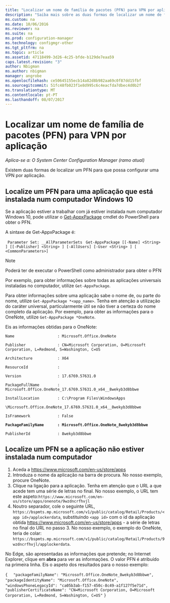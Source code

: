 ```yaml
---
title: "Localizar um nome de família de pacotes (PFN) para VPN por aplicação | Microsoft Docs"
description: "Saiba mais sobre as duas formas de localizar um nome de família de pacotes, para que possa configurar uma VPN por aplicação."
ms.custom: na
ms.date: 10/06/2016
ms.reviewer: na
ms.suite: na
ms.prod: configuration-manager
ms.technology: configmgr-other
ms.tgt_pltfrm: na
ms.topic: article
ms.assetid: 47118499-3d26-4c25-bfde-b129de7eaa59
caps.latest.revision: "3"
author: Nbigman
ms.author: nbigman
manager: angrobe
ms.openlocfilehash: ce50645155ecb14a82d8b982aa69c0f87dd15fbf
ms.sourcegitcommit: 51fc48fb023f1e8d995c6c4eacfda7dbec4d0b2f
ms.translationtype: MT
ms.contentlocale: pt-PT
ms.lasthandoff: 08/07/2017
---
```

# <a name="find-a-package-family-name-pfn-for-per-app-vpn"></a>Localizar um nome de família de pacotes (PFN) para VPN por aplicação

*Aplica-se a: O System Center Configuration Manager (ramo atual)*


Existem duas formas de localizar um PFN para que possa configurar uma VPN por aplicação.

## <a name="find-a-pfn-for-an-app-thats-installed-on-a-windows-10-computer"></a>Localize um PFN para uma aplicação que está instalada num computador Windows 10

Se a aplicação estiver a trabalhar com já estiver instalada num computador Windows 10, pode utilizar o [Get-AppxPackage](https://technet.microsoft.com/library/hh856044.aspx) cmdlet do PowerShell para obter o PFN.

A sintaxe de Get-AppxPackage é:

` Parameter Set: __AllParameterSets`
` Get-AppxPackage [[-Name] <String> ] [[-Publisher] <String> ] [-AllUsers] [-User <String> ] [ <CommonParameters>]`

> [!NOTE]
> Poderá ter de executar o PowerShell como administrador para obter o PFN

Por exemplo, para obter informações sobre todas as aplicações universais instaladas no computador, utilize `Get-AppxPackage`.

Para obter informações sobre uma aplicação sabe o nome de, ou parte do nome, utilize `Get-AppxPackage *<app_name>`. Tenha em atenção a utilização do caráter universal, particularmente útil se não tiver a certeza do nome completo da aplicação. Por exemplo, para obter as informações para o OneNote, utilize `Get-AppxPackage *OneNote`.


Eis as informações obtidas para o OneNote:

`Name                   : Microsoft.Office.OneNote`

`Publisher              : CN=Microsoft Corporation, O=Microsoft Corporation, L=Redmond, S=Washington, C=US`

`Architecture           : X64`

`ResourceId             :`

`Version                : 17.6769.57631.0`

`PackageFullName        : Microsoft.Office.OneNote_17.6769.57631.0_x64__8wekyb3d8bbwe`

`InstallLocation        : C:\Program Files\WindowsApps`

`\Microsoft.Office.OneNote_17.6769.57631.0_x64__8wekyb3d8bbwe`

`IsFramework            : False`

**`PackageFamilyName      : Microsoft.Office.OneNote_8wekyb3d8bbwe`**

`PublisherId            : 8wekyb3d8bbwe`



## <a name="find-a-pfn-if-the-app-is-not-installed-on-a-computer"></a>Localize um PFN se a aplicação não estiver instalada num computador

1.  Aceda a https://www.microsoft.com/en-us/store/apps
2.  Introduza o nome da aplicação na barra de procura. No nosso exemplo, procure OneNote.
3.  Clique na ligação para a aplicação. Tenha em atenção que o URL a que acede tem uma série de letras no final. No nosso exemplo, o URL tem este aspeto:`https://www.microsoft.com/en-us/store/apps/onenote/9wzdncrfhvjl`
4.  Noutro separador, cole o seguinte URL, `https://bspmts.mp.microsoft.com/v1/public/catalog/Retail/Products/<app id>/applockerdata`, substituindo `<app id>` com o id da aplicação obtida https://www.microsoft.com/en-us/store/apps - a série de letras no final do URL no passo 3. No nosso exemplo, o exemplo do OneNote, teria de colar: `https://bspmts.mp.microsoft.com/v1/public/catalog/Retail/Products/9wzdncrfhvjl/applockerdata`.

No Edge, são apresentadas as informações que pretende; no Internet Explorer, clique em **abra** para ver as informações. O valor PFN é atribuído na primeira linha. Eis o aspeto dos resultados para o nosso exemplo:


`{`
`  "packageFamilyName": "Microsoft.Office.OneNote_8wekyb3d8bbwe",`
`  "packageIdentityName": "Microsoft.Office.OneNote",`
`  "windowsPhoneLegacyId": "ca05b3ab-f157-450c-8c49-a1f127f5e71d",`
`  "publisherCertificateName": "CN=Microsoft Corporation, O=Microsoft Corporation, L=Redmond, S=Washington, C=US"`
`}`
